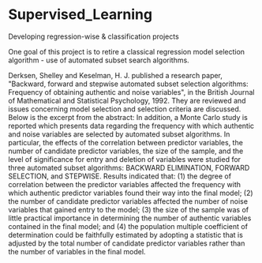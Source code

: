 # Supervised_Learning
Developing regression-wise &amp; classification projects

One goal of this project is to retire a classical regression model selection algorithm - use of automated subset search algorithms.

Derksen, Shelley and Keselman, H. J. published a research paper, "Backward, forward and stepwise automated subset selection algorithms: Frequency of obtaining authentic and noise variables", in the British Journal of Mathematical and Statistical Psychology, 1992. They are reviewed and issues concerning model selection and selection criteria are discussed. Below is the excerpt from the abstract: In addition, a Monte Carlo study is reported which presents data regarding the frequency with which authentic and noise variables are selected by automated subset algorithms. In particular, the effects of the correlation between predictor variables, the number of candidate predictor variables, the size of the sample, and the level of significance for entry and deletion of variables were studied for three automated subset algorithms: BACKWARD ELIMINATION, FORWARD SELECTION, and STEPWISE. Results indicated that: (1) the degree of correlation between the predictor variables affected the frequency with which authentic predictor variables found their way into the final model; (2) the number of candidate predictor variables affected the number of noise variables that gained entry to the model; (3) the size of the sample was of little practical importance in determining the number of authentic variables contained in the final model; and (4) the population multiple coefficient of determination could be faithfully estimated by adopting a statistic that is adjusted by the total number of candidate predictor variables rather than the number of variables in the final model.
